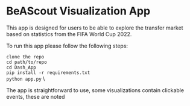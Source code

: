 # BeAScout Visualization App
This app is designed for users to be able to explore the transfer market based on statistics from the FIFA World Cup 2022.

To run this app please follow the following steps:

`clone the repo` \
`cd path/to/repo` \
`cd Dash_App` \
`pip install -r requirements.txt` \
`python app.py` \

The app is straightforward to use, some visualizations contain clickable events, these are noted
